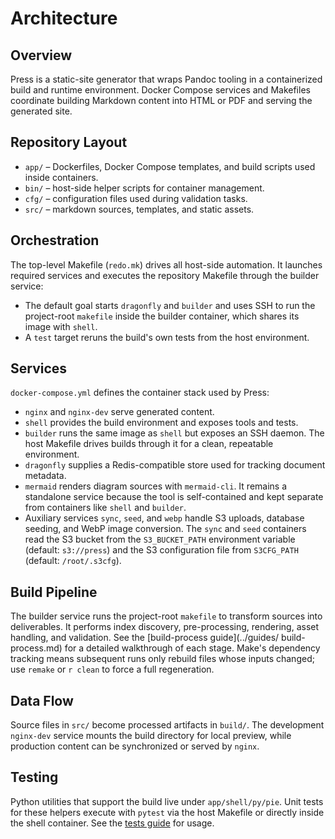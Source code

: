 # Architecture

## Overview
Press is a static-site generator that wraps Pandoc tooling in a
containerized build and runtime environment. Docker Compose services and
Makefiles coordinate building Markdown content into HTML or PDF and
serving the generated site.

## Repository Layout
- `app/` – Dockerfiles, Docker Compose templates, and build scripts used
  inside containers.
- `bin/` – host-side helper scripts for container management.
- `cfg/` – configuration files used during validation tasks.
- `src/` – markdown sources, templates, and static assets.

## Orchestration
The top-level Makefile (`redo.mk`) drives all host-side automation. It
launches required services and executes the repository Makefile through
the builder service:

- The default goal starts `dragonfly` and `builder` and uses SSH to run the
  project-root `makefile` inside the builder container, which shares its
  image with `shell`.
- A `test` target reruns the build's own tests from the host environment.

## Services
`docker-compose.yml` defines the container stack used by Press:

- `nginx` and `nginx-dev` serve generated content.
- `shell` provides the build environment and exposes tools and tests.
- `builder` runs the same image as `shell` but exposes an SSH daemon. The
  host Makefile drives builds through it for a clean, repeatable
  environment.
- `dragonfly` supplies a Redis-compatible store used for tracking
  document metadata.
- `mermaid` renders diagram sources with `mermaid-cli`. It remains a
  standalone service because the tool is self-contained and kept
  separate from containers like `shell` and `builder`.
- Auxiliary services `sync`, `seed`, and `webp` handle S3 uploads,
  database seeding, and WebP image conversion. The `sync` and `seed`
  containers read the S3 bucket from the `S3_BUCKET_PATH` environment
  variable (default: `s3://press`) and the S3 configuration file from
  `S3CFG_PATH` (default: `/root/.s3cfg`).

## Build Pipeline
The builder service runs the project-root `makefile` to transform sources
into deliverables. It performs index discovery, pre-processing, rendering,
asset handling, and validation. See the [build-process guide](../guides/
build-process.md) for a detailed walkthrough of each stage. Make's
dependency tracking means subsequent runs only rebuild files whose inputs
changed; use `remake` or `r clean` to force a full regeneration.

## Data Flow
Source files in `src/` become processed artifacts in `build/`. The
development `nginx-dev` service mounts the build directory for local
preview, while production content can be synchronized or served by
`nginx`.

## Testing
Python utilities that support the build live under
`app/shell/py/pie`. Unit tests for these helpers execute with `pytest`
via the host Makefile or directly inside the shell container. See the
[tests guide](../guides/tests.md) for usage.

